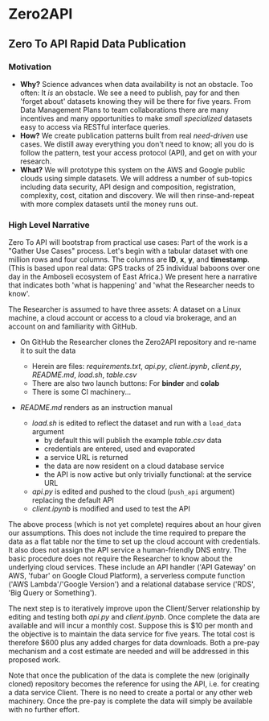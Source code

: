 # Zero2API
## Zero To API Rapid Data Publication

### Motivation


* **Why?** Science advances when data availability is not an obstacle. Too often: It *is* an obstacle. We see a need to publish, pay for and then 'forget about' datasets knowing they will be there for five years. From Data Management Plans to team collaborations there are many incentives and many opportunities to make *small* *specialized* datasets easy to access via RESTful interface queries. 
* **How?** We create publication patterns built from real *need-driven* use cases. We distill away everything you don't need to know; all you do is follow the pattern, test your access protocol (API), and get on with your research. 
* **What?** We will prototype this system on the AWS and Google public clouds using simple datasets. We will address a number of sub-topics including data security, API design and composition, registration, complexity, cost, citation and discovery. We will then rinse-and-repeat with more complex datasets until the money runs out.


### High Level Narrative


Zero To API will bootstrap from practical use cases: Part of the work is a "Gather Use Cases" process. Let's begin 
with a tabular dataset with one million rows and four columns. The columns are **ID**, **x**, **y**, and **timestamp**. (This
is based upon real data: GPS tracks of 25 individual baboons over one day in the Amboseli ecosystem of East Africa.) We present here a narrative that indicates both 'what is happening' and 'what the Researcher needs to know'. 


The Researcher is assumed to have three assets: A dataset on a Linux machine, a cloud account or access to a cloud via brokerage, 
and an account on and familiarity with GitHub. 


- On GitHub the Researcher clones the Zero2API repository and re-name it to suit the data
  - Herein are files: *requirements.txt*, *api.py*, *client.ipynb*, *client.py*, *README.md*, *load.sh*, *table.csv*
  - There are also two launch buttons: For **binder** and **colab**
  - There is some CI machinery...

- *README.md* renders as an instruction manual
  - *load.sh* is edited to reflect the dataset and run with a `load_data` argument
    - by default this will publish the example *table.csv* data
    - credentials are entered, used and evaporated
    - a service URL is returned
    - the data are now resident on a cloud database service
    - the API is now active but only trivially functional: at the service URL
  - *api.py* is edited and pushed to the cloud (`push_api` argument) replacing the default API
  - *client.ipynb* is modified and used to test the API
  
The above process (which is not yet complete) requires about an hour given our assumptions. This does not include the 
time required to prepare the data as a flat table nor the time to set up the cloud account with credentials. 
It also does not assign the API service a human-friendly DNS entry. The basic procedure does not require the 
Researcher to know about the underlying cloud services. These include an API handler ('API Gateway' on AWS,
'fubar' on Google Cloud Platform), a serverless compute function ('AWS Lambda'/'Google Version') and a 
relational database service ('RDS', 'Big Query or Something').


The next step is to iteratively improve upon the Client/Server relationship by editing and testing both *api.py* 
and *client.ipynb*. Once complete the data are available and will incur a monthly cost. Suppose this is $10 per
month and the objective is to maintain the data service for five years. The total cost is therefore $600 plus
any added charges for data downloads. Both a pre-pay mechanism and a cost estimate are needed and will be addressed
in this proposed work. 


Note that once the publication of the data is complete the new (originally cloned) repository becomes the reference
for using the API, i.e. for creating a data service Client. There is no need to create a portal or any other web
machinery. Once the pre-pay is complete the data will simply be available with no further effort.
